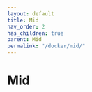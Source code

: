 ```yaml
---
layout: default
title: Mid
nav_order: 2
has_children: true
parent: Mid
permalink: "/docker/mid/"
---
```


# Mid

